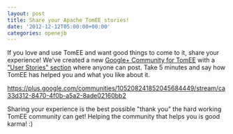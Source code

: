 ```yaml
---
layout: post
title: Share your Apache TomEE stories!
date: '2012-12-12T05:00:00+00:00'
categories: openejb
---
```

If you love and use TomEE and want good things to come to it, share your experience!  We've created a new <a href="https://plus.google.com/communities/105208241852045684449">Google+ Community for TomEE</a> with a <a href="https://plus.google.com/communities/105208241852045684449/stream/ca33d312-8470-4f0b-a5a2-8ade02160bb2">"User Stories" section</a> where anyone can post.  Take 5 minutes and say how TomEE has helped you and what you like about it.

  <a href="https://plus.google.com/communities/105208241852045684449/stream/ca33d312-8470-4f0b-a5a2-8ade02160bb2">https://plus.google.com/communities/105208241852045684449/stream/ca33d312-8470-4f0b-a5a2-8ade02160bb2</a>

Sharing your experience is the best possible "thank you" the hard working TomEE community can get!  Helping the community that helps you is good karma! :)
